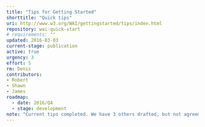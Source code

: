 ```yaml
---
title: "Tips for Getting Started"
shorttitle: "Quick tips"
uri: http://www.w3.org/WAI/gettingstarted/tips/index.html
repository: wai-quick-start
# requirements: ""
updated: 2016-03-03
current-stage: publication
active: true
urgency: 3
effort: 5
rm: Denis
contributors:
- Robert
- Shawn
- James
roadmap:
  - date: 2016/Q4
  - stage: development
note: "Current tips completed. We have 3 others drafted, but not agreement on whether or not we should do them."
---
```

